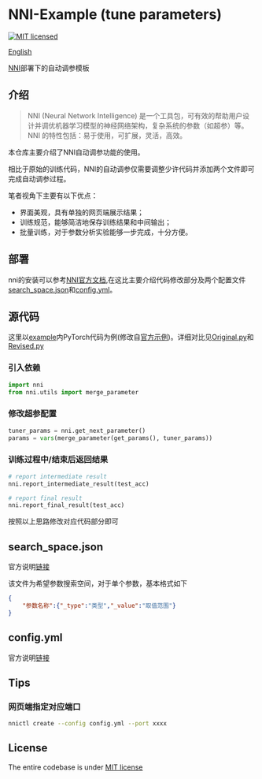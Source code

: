 # NNI-Example (tune parameters)

[![MIT licensed](https://img.shields.io/badge/license-MIT-brightgreen.svg)](LICENSE)

[English](README_EN.md)

[NNI](https://github.com/microsoft/nni)部署下的自动调参模板

## 介绍

>NNI (Neural Network Intelligence) 是一个工具包，可有效的帮助用户设计并调优机器学习模型的神经网络架构，复杂系统的参数（如超参）等。 NNI 的特性包括：易于使用，可扩展，灵活，高效。

本仓库主要介绍了NNI自动调参功能的使用。

相比于原始的训练代码，NNI的自动调参仅需要调整少许代码并添加两个文件即可完成自动调参过程。

笔者视角下主要有以下优点：

- 界面美观，具有单独的网页端展示结果；
- 训练规范，能够简洁地保存训练结果和中间输出；
- 批量训练，对于参数分析实验能够一步完成，十分方便。

## 部署

nni的安装可以参考[NNI官方文档](https://nni.readthedocs.io/zh/latest/Overview.html),在这比主要介绍代码修改部分及两个配置文件[search_space.json](#search_space.json)和[config.yml](#config.yml)。

## 源代码

这里以[example](./example)内PyTorch代码为例(修改自[官方示例](https://github.com/microsoft/nni/tree/master/examples/trials/mnist-pytorch))。详细对比见[Original.py](./example/Original.py)和[Revised.py](./example/Revised.py)

### 引入依赖

~~~python
import nni
from nni.utils import merge_parameter
~~~

### 修改超参配置

~~~python
tuner_params = nni.get_next_parameter()
params = vars(merge_parameter(get_params(), tuner_params))
~~~

### 训练过程中/结束后返回结果

~~~python
# report intermediate result
nni.report_intermediate_result(test_acc)

# report final result
nni.report_final_result(test_acc)
~~~

按照以上思路修改对应代码部分即可

## search_space.json

官方说明[链接](https://nni.readthedocs.io/zh/latest/Tutorial/SearchSpaceSpec.html)

该文件为希望参数搜索空间，对于单个参数，基本格式如下

~~~json
{
    "参数名称":{"_type":"类型","_value":"取值范围"}
}
~~~

## config.yml

官方说明[链接](https://nni.readthedocs.io/zh/latest/Tutorial/ExperimentConfig.html)

## Tips

### 网页端指定对应端口

~~~bash
nnictl create --config config.yml --port xxxx
~~~

## License

The entire codebase is under [MIT license](https://github.com/Lionelsy/NNI-PyTorch/blob/main/LICENSE)